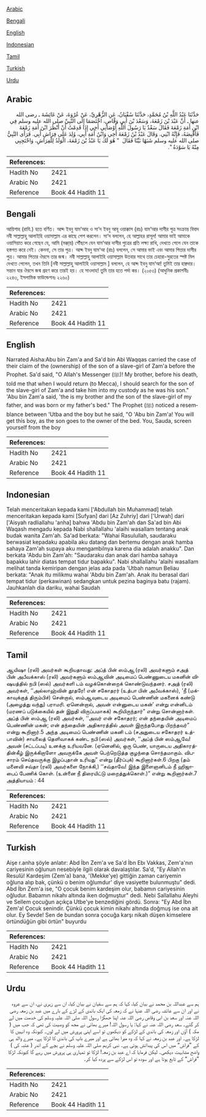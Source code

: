 [Arabic](#arabic)

[Bengali](#bengali)

[English](#english)

[Indonesian](#indonesian)

[Tamil](#tamil)

[Turkish](#turkish)

[Urdu](#urdu)

## Arabic


<div dir="rtl" lang="ar" style={{fontSize:'larger',backgroundColor:'#f8f9fa',padding:20}}>
حَدَّثَنَا عَبْدُ اللَّهِ بْنُ مُحَمَّدٍ، حَدَّثَنَا سُفْيَانُ، عَنِ الزُّهْرِيِّ، عَنْ عُرْوَةَ، عَنْ عَائِشَةَ ـ رضى الله عنها ـ أَنَّ عَبْدَ بْنَ زَمْعَةَ، وَسَعْدَ بْنَ أَبِي وَقَّاصٍ، اخْتَصَمَا إِلَى النَّبِيِّ صلى الله عليه وسلم فِي ابْنِ أَمَةِ زَمْعَةَ فَقَالَ سَعْدٌ يَا رَسُولَ اللَّهِ أَوْصَانِي أَخِي إِذَا قَدِمْتُ أَنْ أَنْظُرَ ابْنَ أَمَةِ زَمْعَةَ فَأَقْبِضَهُ، فَإِنَّهُ ابْنِي‏.‏ وَقَالَ عَبْدُ بْنُ زَمْعَةَ أَخِي وَابْنُ أَمَةِ أَبِي، وُلِدَ عَلَى فِرَاشِ أَبِي‏.‏ فَرَأَى النَّبِيُّ صلى الله عليه وسلم شَبَهًا بَيِّنًا فَقَالَ ‏ "‏ هُوَ لَكَ يَا عَبْدُ بْنَ زَمْعَةَ، الْوَلَدُ لِلْفِرَاشِ، وَاحْتَجِبِي مِنْهُ يَا سَوْدَةُ ‏"‏‏.‏
</div>
<div style={{backgroundColor:'#f8f9fa',padding:20, marginBottom: 10}}><table> <thead> <tr> <th>References:</th> <th></th> </tr> </thead> <tbody><tr><td>Hadith No</td><td>2421</td></tr><tr><td>Arabic No</td><td>2421</td></tr><tr><td>Reference</td><td>Book 44 Hadith 11</td></tr></tbody></table></div>

## Bengali


<div dir="ltr" lang="bn" style={{fontSize:'larger',backgroundColor:'#f8f9fa',padding:20}}>
আয়িশাহ (রাযি.) হতে বর্ণিত। আব্দ ইবনু যাম‘আহ ও সা‘দ ইবনু আবূ ওয়াক্কাস (রাঃ) যাম‘আর দাসীর পুত্র সংক্রান্ত বিবাদ নবী সাল্লাল্লাহু আলাইহি ওয়াসাল্লাম এর কাছে পেশ করলেন। সা‘দ বললেন, হে আল্লাহর রাসূল! আমার ভাই আমাকে ওয়াসিয়াত করে গেছেন যে, আমি (মক্কা্য়) পৌঁছলে যেন যাম‘আর দাসীর পুত্রের প্রতি লক্ষ্য রাখি, দেখতে পেলে যেন তাকে হস্তগত করে নেই। কেননা, সে তার পুত্র। আব্দ ইবনু যাম‘আ (রাঃ) বললেন, সে আমার ভাই এবং আমার পিতার দাসীর পুত্র। আমার পিতার ঔরসে তার জন্ম। নবী সাল্লাল্লাহু আলাইহি ওয়াসাল্লাম উতবার সাথে তার চেহারা-সুরতের স্পষ্ট মিল দেখতে পেলেন, তখন তিনি [নবী সাল্লাল্লাহু আলাইহি ওয়াসাল্লাম ] বললেন, হে আব্দ ইবনু যাম‘আ! তুমিই তার হাক্বদার। সন্তান যার ঔরসে জন্ম গ্রহণ করে তারই হয়। হে সাওদাহ! তুমি তার হতে পর্দা কর। (২০৫৩) (আধুনিক প্রকাশনীঃ ২২৪৩, ইসলামিক ফাউন্ডেশনঃ ২২৬০)
</div>
<div style={{backgroundColor:'#f8f9fa',padding:20, marginBottom: 10}}><table> <thead> <tr> <th>References:</th> <th></th> </tr> </thead> <tbody><tr><td>Hadith No</td><td>2421</td></tr><tr><td>Arabic No</td><td>2421</td></tr><tr><td>Reference</td><td>Book 44 Hadith 11</td></tr></tbody></table></div>

## English


<div dir="ltr" lang="en" style={{fontSize:'larger',backgroundColor:'#f8f9fa',padding:20}}>
Narrated Aisha:Abu bin Zam'a and Sa'd bin Abi Waqqas carried the case of their claim of the (ownership) of the son of a slave-girl of Zam'a before the Prophet. Sa'd said, "O Allah's Messenger (ﷺ)! My brother, before his death, told me that when I would return (to Mecca), I should search for the son of the slave-girl of Zam'a and take him into my custody as he was his son." 'Abu bin Zam'a said, 'the is my brother and the son of the slave-girl of my father, and was born or my father's bed." The Prophet (ﷺ) noticed a resemblance between 'Utba and the boy but he said, "O 'Abu bin Zam'a! You will get this boy, as the son goes to the owner of the bed. You, Sauda, screen yourself from the boy
</div>
<div style={{backgroundColor:'#f8f9fa',padding:20, marginBottom: 10}}><table> <thead> <tr> <th>References:</th> <th></th> </tr> </thead> <tbody><tr><td>Hadith No</td><td>2421</td></tr><tr><td>Arabic No</td><td>2421</td></tr><tr><td>Reference</td><td>Book 44 Hadith 11</td></tr></tbody></table></div>

## Indonesian


<div dir="ltr" lang="id" style={{fontSize:'larger',backgroundColor:'#f8f9fa',padding:20}}>
Telah menceritakan kepada kami ['Abdullah bin Muhammad] telah menceritakan kepada kami [Sufyan] dari [Az Zuhriy] dari ['Urwah] dari ['Aisyah radliallahu 'anha] bahwa 'Abdu bin Zam'ah dan Sa'ad bin Abi Waqash mengadu kepada Nabi shallallahu 'alaihi wasallam tentang anak budak wanita Zam'ah. Sa'ad berkata: "Wahai Rasulullah, saudaraku berwasiat kepadaku apabila aku datang dan bertemu dengan anak hamba sahaya Zam'ah supaya aku mengambilnya karena dia adalah anakku". Dan berkata 'Abdu bin Zam'ah: "Saudaraku dan anak dari hamba sahaya bapakku lahir diatas tempat tidur bapakku". Nabi shallallahu 'alaihi wasallam melihat tanda kemiripan dengan jelas ada pada 'Utbah namun Beliau berkata: "Anak itu milikmu wahai 'Abdu bin Zam'ah. Anak itu berasal dari tempat tidur (perkawinan) sedangkan untuk pezina baginya batu (rajam). Jauhkanlah dia dariku, wahai Saudah
</div>
<div style={{backgroundColor:'#f8f9fa',padding:20, marginBottom: 10}}><table> <thead> <tr> <th>References:</th> <th></th> </tr> </thead> <tbody><tr><td>Hadith No</td><td>2421</td></tr><tr><td>Arabic No</td><td>2421</td></tr><tr><td>Reference</td><td>Book 44 Hadith 11</td></tr></tbody></table></div>

## Tamil


<div dir="ltr" lang="ta" style={{fontSize:'larger',backgroundColor:'#f8f9fa',padding:20}}>
ஆயிஷா (ரலி) அவர்கள் கூறியதாவது: அப்த் பின் ஸம்ஆ (ரலி) அவர்களும் சஅத் பின் அபீவக்காஸ் (ரலி) அவர்களும் ஸம்ஆவின் அடிமைப் பெண்ணுடைய மகனின் விஷயத்தில் நபி (ஸல்) அவர்களி டம் வழக்கொன்றைக் கொண்டுவந்தனர். சஅத் (ரலி) அவர்கள், ‘‘அல்லாஹ்வின் தூதரே! என் சகோதரர் (உத்பா பின் அபீவக்காஸ்), ‘நீ (மக்காவுக்குத் திரும்பிச்) சென்றால், ஸம்ஆவுடைய அடிமைப் பெண்ணின் மகனைக் கண்டு (அழைத்து வந்து) பராமரி. ஏனென்றால், அவன் என்னுடைய மகன்’ என்று என்னிடம் (மரணப் படுக்கையில் தன் இறுதி விருப்பமாகக்) கூறியிருந்தார்” என்று சொன்னார்கள். அப்த் பின் ஸம்ஆ (ரலி) அவர்கள், ‘‘அவர் என் சகோதரர்; என் தந்தையின் அடிமைப் பெண்ணின் மகன்; என் தந்தையின் அதிகாரத்தில் அவள் இருந்தபோது பிறந்தவர்” என்று கூறினார்.5 அந்த அடிமைப் பெண்ணின் மகனி டம் (சஅதுடைய சகோதரர் உத்பாவின்) சாயலைத் தெளிவாகக் கண்ட நபி (ஸல்) அவர்கள், ‘‘அப்த் பின் ஸம்ஆவே! அவன் (சட்டப்படி) உனக்கு உரியவனே. (ஏனெனில், ஒரு பெண், யாருடைய அதிகாரத்தின்கீழ் இருக்கிறாளோ அவருக்கே அவள் பெற்றெடுத்த குழந்தை சொந்தமாகும். விபசாரம் செய்தவருக்கு இழப்புதான் உரியது” என்று (தீர்ப்புக்) கூறினார்கள்.6 பிறகு (தம் மனைவி சவ்தா (ரலி) அவர்களை நோக்கி,) ‘‘சவ்தாவே! இந்த இளைஞனிடம் நீ ஹிஜாபைப் பேணிக் கொள். (உன்னை நீ திரையிட்டு மறைத்துக்கொள்.)” என்று கூறினார்கள்.7 அத்தியாயம் : 44
</div>
<div style={{backgroundColor:'#f8f9fa',padding:20, marginBottom: 10}}><table> <thead> <tr> <th>References:</th> <th></th> </tr> </thead> <tbody><tr><td>Hadith No</td><td>2421</td></tr><tr><td>Arabic No</td><td>2421</td></tr><tr><td>Reference</td><td>Book 44 Hadith 11</td></tr></tbody></table></div>

## Turkish


<div dir="ltr" lang="tr" style={{fontSize:'larger',backgroundColor:'#f8f9fa',padding:20}}>
Aişe r.anha şöyle anlatır: Abd İbn Zem'a ve Sa'd İbn Ebı Vakkas, Zem'a'nın cariyesinin oğlunun nesebiyle ilgili olarak davalaştılar. Sa'd, "Ey Allah'ın Resulü! Kardeşim (Zem'a) bana, '(Mekke'ye) gittiğin zaman cariyemin oğluna alıp bak, çünkü o benim oğlumdur' diye vasiyette bulunmuştu" dedi. Abd İbn Zem'a ise, "O çocuk benim kardeşim olur, babamın cariyesinin oğludur. Babamın nikahı altında iken doğmuştur" dedi. Nebi Sallallahu Aleyhi ve Sellem çocuğun açıkça Utbe'ye benzediğini gördü. Sonra: "Ey Abd İbn Zem'a! Çocuk senindir. Çünkü çocuk kimin nikahı altında doğmuş ise ona ait olur. Ey Sevde! Sen de bundan sonra çocuğa karşı nikah düşen kimselere örtündüğün gibi örtün" buyurdu
</div>
<div style={{backgroundColor:'#f8f9fa',padding:20, marginBottom: 10}}><table> <thead> <tr> <th>References:</th> <th></th> </tr> </thead> <tbody><tr><td>Hadith No</td><td>2421</td></tr><tr><td>Arabic No</td><td>2421</td></tr><tr><td>Reference</td><td>Book 44 Hadith 11</td></tr></tbody></table></div>

## Urdu


<div dir="rtl" lang="ur" style={{fontSize:'larger',backgroundColor:'#f8f9fa',padding:20}}>
ہم سے عبداللہ بن محمد نے بیان کیا، کہا کہ ہم سے سفیان نے بیان کیا، ان سے زہری نے، ان سے عروہ نے اور ان سے عائشہ رضی اللہ عنہا نے کہ زمعہ کی ایک باندی کے لڑے کے بارے میں عبد بن زمعہ رضی اللہ عنہ اور سعد بن ابی وقاص رضی اللہ عنہ اپنا جھگڑا رسول اللہ صلی اللہ علیہ وسلم کی خدمت میں لے کر گئے۔ سعد رضی اللہ عنہ نے کہا: یا رسول اللہ! میرے بھائی نے مجھ کو وصیت کی تھی کہ جب میں ( مکہ ) آؤں اور زمعہ کی باندی کے لڑکے کو دیکھوں تو اسے اپنی پرورش میں لے لوں۔ کیونکہ وہ انہیں کا لڑکا ہے۔ اور عبد بن زمعہ نے کہا کہ وہ میرا بھائی ہے اور میرے باپ کی باندی کا لڑکا ہے۔ میرے والد ہی کے ”فراش“ میں اس کی پیدائش ہوئی ہے۔ نبی کریم صلی اللہ علیہ وسلم نے بچے کے اندر ( عتبہ کی ) واضح مشابہت دیکھی۔ لیکن فرمایا کہ اے عبد بن زمعہ! لڑکا تو تمہاری ہی پرورش میں رہے گا کیونکہ لڑکا ”فراش“ کے تابع ہوتا ہے اور سودہ تو اس لڑکے سے پردہ کیا کر۔
</div>
<div style={{backgroundColor:'#f8f9fa',padding:20, marginBottom: 10}}><table> <thead> <tr> <th>References:</th> <th></th> </tr> </thead> <tbody><tr><td>Hadith No</td><td>2421</td></tr><tr><td>Arabic No</td><td>2421</td></tr><tr><td>Reference</td><td>Book 44 Hadith 11</td></tr></tbody></table></div>